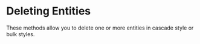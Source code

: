 # Deleting Entities

These methods allow you to delete one or more entities in cascade style or bulk styles.

